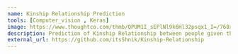 ```yaml
---
name: Kinship Relationship Prediction
tools: [Computer_vision , Keras]
image: https://www.thoughtco.com/thmb/QPUM1I_sEPlNl9k6Hl32psqx1_I=/768x0/filters:no_upscale():max_bytes(150000):strip_icc():format(webp)/456641533_10-58b8889c3df78c353cbf99df.jpg
description: Prediction of Kinship Relationship between people given the pair of images
external_url: https://github.com/itsShnik/Kinship-Relationship
---
```

